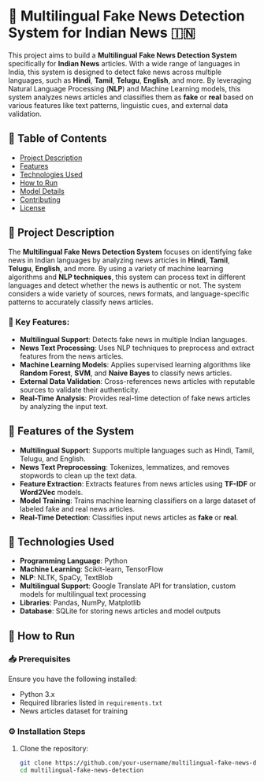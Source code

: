 # 📰 Multilingual Fake News Detection System for Indian News 🇮🇳

This project aims to build a **Multilingual Fake News Detection System** specifically for **Indian News** articles. With a wide range of languages in India, this system is designed to detect fake news across multiple languages, such as **Hindi**, **Tamil**, **Telugu**, **English**, and more. By leveraging Natural Language Processing (**NLP**) and Machine Learning models, this system analyzes news articles and classifies them as **fake** or **real** based on various features like text patterns, linguistic cues, and external data validation.

## 📑 Table of Contents
- [Project Description](#project-description)
- [Features](#features)
- [Technologies Used](#technologies-used)
- [How to Run](#how-to-run)
- [Model Details](#model-details)
- [Contributing](#contributing)
- [License](#license)

## 📝 Project Description

The **Multilingual Fake News Detection System** focuses on identifying fake news in Indian languages by analyzing news articles in **Hindi**, **Tamil**, **Telugu**, **English**, and more. By using a variety of machine learning algorithms and **NLP techniques**, this system can process text in different languages and detect whether the news is authentic or not. The system considers a wide variety of sources, news formats, and language-specific patterns to accurately classify news articles.

### 🔑 Key Features:
- **Multilingual Support**: Detects fake news in multiple Indian languages.
- **News Text Processing**: Uses NLP techniques to preprocess and extract features from the news articles.
- **Machine Learning Models**: Applies supervised learning algorithms like **Random Forest**, **SVM**, and **Naive Bayes** to classify news articles.
- **External Data Validation**: Cross-references news articles with reputable sources to validate their authenticity.
- **Real-Time Analysis**: Provides real-time detection of fake news articles by analyzing the input text.

## 🧠 Features of the System

- **Multilingual Support**: Supports multiple languages such as Hindi, Tamil, Telugu, and English.
- **News Text Preprocessing**: Tokenizes, lemmatizes, and removes stopwords to clean up the text data.
- **Feature Extraction**: Extracts features from news articles using **TF-IDF** or **Word2Vec** models.
- **Model Training**: Trains machine learning classifiers on a large dataset of labeled fake and real news articles.
- **Real-Time Detection**: Classifies input news articles as **fake** or **real**.

## 🔧 Technologies Used
- **Programming Language**: Python
- **Machine Learning**: Scikit-learn, TensorFlow
- **NLP**: NLTK, SpaCy, TextBlob
- **Multilingual Support**: Google Translate API for translation, custom models for multilingual text processing
- **Libraries**: Pandas, NumPy, Matplotlib
- **Database**: SQLite for storing news articles and model outputs

## 🚀 How to Run

### 📥 Prerequisites
Ensure you have the following installed:
- Python 3.x
- Required libraries listed in `requirements.txt`
- News articles dataset for training

### ⚙️ Installation Steps
1. Clone the repository:
   ```bash
   git clone https://github.com/your-username/multilingual-fake-news-detection.git
   cd multilingual-fake-news-detection
